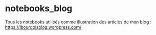 # notebooks_blog
Tous les notebooks utilisés comme illustration des articles de mon blog : https://lbourdoisblog.wordpress.com/

